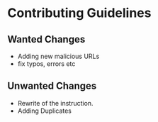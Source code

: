 # Contributing Guidelines 

## Wanted Changes 
- Adding new malicious URLs
- fix typos, errors etc

## Unwanted Changes
- Rewrite of the instruction. 
- Adding Duplicates 
